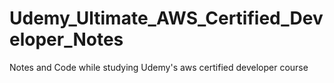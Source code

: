 # Udemy_Ultimate_AWS_Certified_Developer_Notes
Notes and Code while studying Udemy's aws certified developer course
